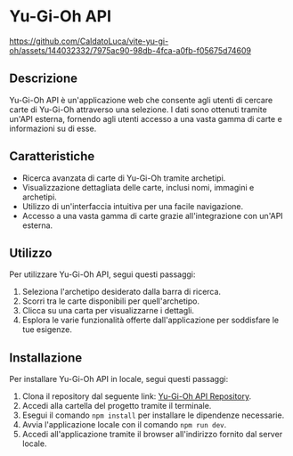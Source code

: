 # Yu-Gi-Oh API


https://github.com/CaldatoLuca/vite-yu-gi-oh/assets/144032332/7975ac90-98db-4fca-a0fb-f05675d74609


## Descrizione

Yu-Gi-Oh API è un'applicazione web che consente agli utenti di cercare carte di Yu-Gi-Oh attraverso una selezione. I dati sono ottenuti tramite un'API esterna, fornendo agli utenti accesso a una vasta gamma di carte e informazioni su di esse.

## Caratteristiche

- Ricerca avanzata di carte di Yu-Gi-Oh tramite archetipi.
- Visualizzazione dettagliata delle carte, inclusi nomi, immagini e archetipi.
- Utilizzo di un'interfaccia intuitiva per una facile navigazione.
- Accesso a una vasta gamma di carte grazie all'integrazione con un'API esterna.

## Utilizzo

Per utilizzare Yu-Gi-Oh API, segui questi passaggi:

1. Seleziona l'archetipo desiderato dalla barra di ricerca.
2. Scorri tra le carte disponibili per quell'archetipo.
3. Clicca su una carta per visualizzarne i dettagli.
4. Esplora le varie funzionalità offerte dall'applicazione per soddisfare le tue esigenze.

## Installazione

Per installare Yu-Gi-Oh API in locale, segui questi passaggi:

1. Clona il repository dal seguente link: [Yu-Gi-Oh API Repository](https://link-to-your-repository).
2. Accedi alla cartella del progetto tramite il terminale.
3. Esegui il comando `npm install` per installare le dipendenze necessarie.
4. Avvia l'applicazione locale con il comando `npm run dev`.
5. Accedi all'applicazione tramite il browser all'indirizzo fornito dal server locale.
